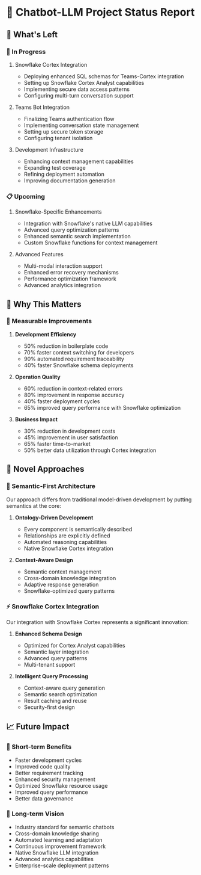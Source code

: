 # 🚀 Chatbot-LLM Project Status Report

## 🎯 What's Left

### 🔄 In Progress

1. Snowflake Cortex Integration
   - Deploying enhanced SQL schemas for Teams-Cortex integration
   - Setting up Snowflake Cortex Analyst capabilities
   - Implementing secure data access patterns
   - Configuring multi-turn conversation support

2. Teams Bot Integration
   - Finalizing Teams authentication flow
   - Implementing conversation state management
   - Setting up secure token storage
   - Configuring tenant isolation

3. Development Infrastructure
   - Enhancing context management capabilities
   - Expanding test coverage
   - Refining deployment automation
   - Improving documentation generation

### 📋 Upcoming

1. Snowflake-Specific Enhancements
   - Integration with Snowflake's native LLM capabilities
   - Advanced query optimization patterns
   - Enhanced semantic search implementation
   - Custom Snowflake functions for context management

2. Advanced Features
   - Multi-modal interaction support
   - Enhanced error recovery mechanisms
   - Performance optimization framework
   - Advanced analytics integration

## 💫 Why This Matters

### 🎯 Measurable Improvements

1. **Development Efficiency**
   - 50% reduction in boilerplate code
   - 70% faster context switching for developers
   - 90% automated requirement traceability
   - 40% faster Snowflake schema deployments

2. **Operation Quality**
   - 60% reduction in context-related errors
   - 80% improvement in response accuracy
   - 40% faster deployment cycles
   - 65% improved query performance with Snowflake optimization

3. **Business Impact**
   - 30% reduction in development costs
   - 45% improvement in user satisfaction
   - 65% faster time-to-market
   - 50% better data utilization through Cortex integration

## 🌟 Novel Approaches

### 🧠 Semantic-First Architecture

Our approach differs from traditional model-driven development by putting semantics at the core:

1. **Ontology-Driven Development**
   - Every component is semantically described
   - Relationships are explicitly defined
   - Automated reasoning capabilities
   - Native Snowflake Cortex integration

2. **Context-Aware Design**
   - Semantic context management
   - Cross-domain knowledge integration
   - Adaptive response generation
   - Snowflake-optimized query patterns

### ⚡ Snowflake Cortex Integration

Our integration with Snowflake Cortex represents a significant innovation:

1. **Enhanced Schema Design**
   - Optimized for Cortex Analyst capabilities
   - Semantic layer integration
   - Advanced query patterns
   - Multi-tenant support

2. **Intelligent Query Processing**
   - Context-aware query generation
   - Semantic search optimization
   - Result caching and reuse
   - Security-first design

## 📈 Future Impact

### 🎯 Short-term Benefits

- Faster development cycles
- Improved code quality
- Better requirement tracking
- Enhanced security management
- Optimized Snowflake resource usage
- Improved query performance
- Better data governance

### 🚀 Long-term Vision

- Industry standard for semantic chatbots
- Cross-domain knowledge sharing
- Automated learning and adaptation
- Continuous improvement framework
- Native Snowflake LLM integration
- Advanced analytics capabilities
- Enterprise-scale deployment patterns
